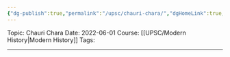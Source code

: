 ```yaml
---
{"dg-publish":true,"permalink":"/upsc/chauri-chara/","dgHomeLink":true,"dgPassFrontmatter":false}
---
```


Topic: Chauri Chara
Date: 2022-06-01
Course: [[UPSC/Modern History|Modern History]]
Tags: 

---



